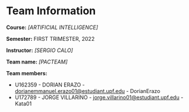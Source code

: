 # Team Information

**Course:** _[ARTIFICIAL INTELLIGENCE]_

**Semester:** FIRST TRIMESTER, 2022

**Instructor:** _[SERGIO CALO]_

**Team name:** _[PACTEAM]_

**Team members:**

* U162359 - DORIAN ERAZO - dorianemmanuel.erazo01@estudiant.upf.edu - DorianErazo
* U172789 - JORGE VILLARINO - jorge.villarino01@estudiant.upf.edu - Kata01

